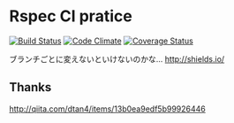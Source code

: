 # Rspec CI pratice

[![Build Status](https://travis-ci.org/furu-s/rspec-test.svg?branch=master)](https://travis-ci.org/furu-s/rspec-test)
[![Code Climate](https://codeclimate.com/github/furu-s/rspec-test/badges/gpa.svg)](https://codeclimate.com/github/furu-s/rspec-test)
[![Coverage Status](https://coveralls.io/repos/github/furu-s/rspec-test/badge.svg?branch=master)](https://coveralls.io/github/furu-s/rspec-test?branch=develop)

ブランチごとに変えないといけないのかな...
http://shields.io/

## Thanks
http://qiita.com/dtan4/items/13b0ea9edf5b99926446


